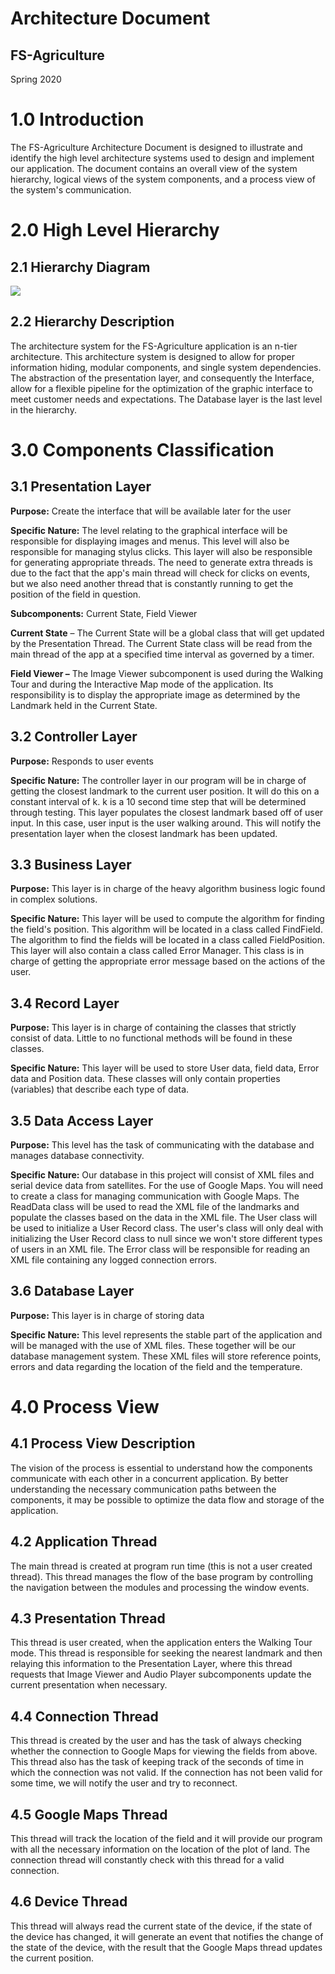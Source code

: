 # Architecture Document
## FS-Agriculture

Spring 2020




# 1.0 Introduction

The FS-Agriculture Architecture Document is designed to illustrate and identify the high level architecture systems used to design and implement our application. The document contains an overall view of the system hierarchy, logical views of the system components, and a process view of the system&#39;s communication.

# 2.0 High Level Hierarchy

## 2.1 Hierarchy Diagram

![](/Cattura.PNG)

## 2.2 Hierarchy Description

The architecture system for the FS-Agriculture application is an n-tier architecture. This architecture system is designed to allow for proper information hiding, modular components, and single system dependencies. The abstraction of the presentation layer, and consequently the Interface, allow for a flexible pipeline for the optimization of the graphic interface to meet customer needs and expectations. The Database layer is the last level in the hierarchy.

# 3.0 Components Classification

## 3.1 Presentation Layer

**Purpose:** Create the interface that will be available later for the user

**Specific Nature:** The level relating to the graphical interface will be responsible for displaying images and menus. This level will also be responsible for managing stylus clicks. This layer will also be responsible for generating appropriate threads. The need to generate extra threads is due to the fact that the app's main thread will check for clicks on events, but we also need another thread that is constantly running to get the position of the field in question.

**Subcomponents:** Current State, Field Viewer 

**Current State** – The Current State will be a global class that will get updated by the Presentation Thread. The Current State class will be read from the main thread of the app at a specified time interval as governed by a timer. 

**Field Viewer –** The Image Viewer subcomponent is used during the Walking Tour and during the Interactive Map mode of the application. Its responsibility is to display the appropriate image as determined by the Landmark held in the Current State.

## 3.2 Controller Layer

**Purpose:** Responds to user events

**Specific Nature:** The controller layer in our program will be in charge of getting the closest landmark to the current user position. It will do this on a constant interval of k. k is a 10 second time step that will be determined through testing. This layer populates the closest landmark based off of user input. In this case, user input is the user walking around. This will notify the presentation layer when the closest landmark has been updated.

## 3.3 Business Layer

**Purpose:** This layer is in charge of the heavy algorithm business logic found in complex solutions.

**Specific Nature:** This layer will be used to compute the algorithm for finding the field's position. This algorithm will be located in a class called FindField. The  algorithm to find the fields will be located in a class called FieldPosition. This layer will also contain a class called Error Manager. This class is in charge of getting the appropriate error message based on the actions of the user.

## 3.4 Record Layer

**Purpose:** This layer is in charge of containing the classes that strictly consist of data. Little to no functional methods will be found in these classes.

**Specific Nature:** This layer will be used to store User data, field data,  Error data and Position data. These classes will only contain properties (variables) that describe each type of data.

## 3.5 Data Access Layer

**Purpose:** This level has the task of communicating with the database and manages database connectivity.

**Specific Nature:** Our database in this project will consist of XML files and serial device data from satellites. For the use of Google Maps. You will need to create a class for managing communication with Google Maps. The ReadData class will be used to read the XML file of the landmarks and populate the classes based on the data in the XML file. The User class will be used to initialize a User Record class. The user's class will only deal with initializing the User Record class to null since we won't store different types of users in an XML file. The Error class will be responsible for reading an XML file containing any logged connection errors.

## 3.6 Database Layer

**Purpose:** This layer is in charge of storing data

**Specific Nature:** This level represents the stable part of the application and will be managed with the use of XML files. These together will be our database management system. These XML files will store reference points, errors and data regarding the location of the field and the temperature.

# 4.0 Process View

## 4.1 Process View Description

The vision of the process is essential to understand how the components communicate with each other in a concurrent application. By better understanding the necessary communication paths between the components, it may be possible to optimize the data flow and storage of the application.

## 4.2 Application Thread

The main thread is created at program run time (this is not a user created thread). This thread manages the flow of the base program by controlling the navigation between the modules and processing the window events.

## 4.3 Presentation Thread

This thread is user created, when the application enters the Walking Tour mode. This thread is responsible for seeking the nearest landmark and then relaying this information to the Presentation Layer, where this thread requests that Image Viewer and Audio Player subcomponents update the current presentation when necessary.

## 4.4 Connection Thread

This thread is created by the user and has the task of always checking whether the connection to Google Maps for viewing the fields from above. This thread also has the task of keeping track of the seconds of time in which the connection was not valid. If the connection has not been valid for some time, we will notify the user and try to reconnect.

## 4.5 Google Maps Thread

This thread will track the location of the field and it will provide our program with all the necessary information on the location of the plot of land. The connection thread will constantly check with this thread for a valid connection.

## 4.6 Device Thread

This thread will always read the current state of the device, if the state of the device has changed, it will generate an event that notifies the change of the state of the device, with the result that the Google Maps thread updates the current position.

